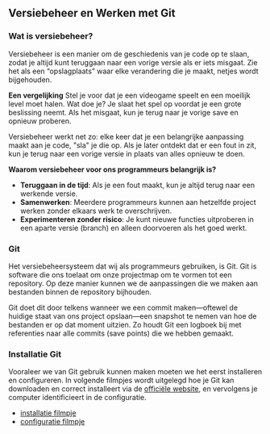 ## Versiebeheer en Werken met Git

### Wat is versiebeheer?
Versiebeheer is een manier om de geschiedenis van je code op te slaan, zodat je altijd kunt teruggaan naar een vorige versie als er iets misgaat. Zie het als een “opslagplaats” waar elke verandering die je maakt, netjes wordt bijgehouden.

**Een vergelijking**
Stel je voor dat je een videogame speelt en een moeilijk level moet halen. Wat doe je? Je slaat het spel op voordat je een grote beslissing neemt. Als het misgaat, kun je terug naar je vorige save en opnieuw proberen.

Versiebeheer werkt net zo: elke keer dat je een belangrijke aanpassing maakt aan je code, "sla" je die op. Als je later ontdekt dat er een fout in zit, kun je terug naar een vorige versie in plaats van alles opnieuw te doen.

**Waarom versiebeheer voor ons programmeurs belangrijk is?**
- **Teruggaan in de tijd**: Als je een fout maakt, kun je altijd terug naar een werkende versie.
- **Samenwerken**: Meerdere programmeurs kunnen aan hetzelfde project werken zonder elkaars werk te overschrijven.
- **Experimenteren zonder risico**: Je kunt nieuwe functies uitproberen in een aparte versie (branch) en alleen doorvoeren als het goed werkt.

### Git

Het versiebeheersysteem dat wij als programmeurs gebruiken, is Git. Git is software die ons toelaat om onze projectmap om te vormen tot een repository. Op deze manier kunnen we de aanpassingen die we maken aan bestanden binnen de repository bijhouden.

Git doet dit door telkens wanneer we een commit maken—oftewel de huidige staat van ons project opslaan—een snapshot te nemen van hoe de bestanden er op dat moment uitzien. Zo houdt Git een logboek bij met referenties naar alle commits (save points) die we hebben gemaakt.

### Installatie Git

Vooraleer we van Git gebruik kunnen maken moeten we het eerst installeren en configureren. In volgende filmpjes wordt uitgelegd hoe je Git kan downloaden en correct installeert via de [officiële website](https://git-scm.com/), en vervolgens je computer identificieert in de configuratie.
- [installatie filmpje](https://ap.cloud.panopto.eu/Panopto/Pages/Viewer.aspx?id=1b026931-ffba-4e91-aeac-ad8d00b9e7f7)
- [configuratie filmpje](https://ap.cloud.panopto.eu/Panopto/Pages/Viewer.aspx?id=3ebfe5eb-e1e3-478a-8280-ad9800846010)
